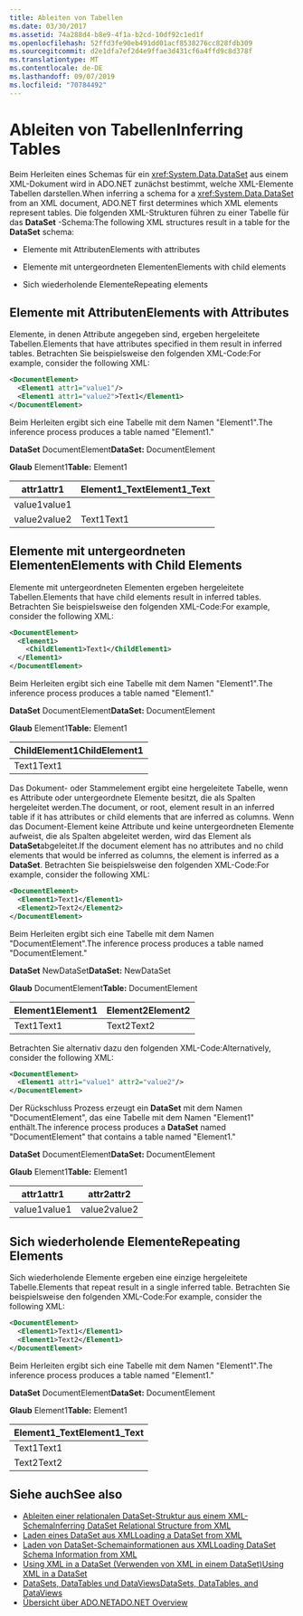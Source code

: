 ```yaml
---
title: Ableiten von Tabellen
ms.date: 03/30/2017
ms.assetid: 74a288d4-b8e9-4f1a-b2cd-10df92c1ed1f
ms.openlocfilehash: 52ffd3fe90eb491dd01acf8538276cc828fdb309
ms.sourcegitcommit: d2e1dfa7ef2d4e9ffae3d431cf6a4ffd9c8d378f
ms.translationtype: MT
ms.contentlocale: de-DE
ms.lasthandoff: 09/07/2019
ms.locfileid: "70784492"
---
```

# <a name="inferring-tables"></a><span data-ttu-id="b2b64-102">Ableiten von Tabellen</span><span class="sxs-lookup"><span data-stu-id="b2b64-102">Inferring Tables</span></span>
<span data-ttu-id="b2b64-103">Beim Herleiten eines Schemas für ein <xref:System.Data.DataSet> aus einem XML-Dokument wird in ADO.NET zunächst bestimmt, welche XML-Elemente Tabellen darstellen.</span><span class="sxs-lookup"><span data-stu-id="b2b64-103">When inferring a schema for a <xref:System.Data.DataSet> from an XML document, ADO.NET first determines which XML elements represent tables.</span></span> <span data-ttu-id="b2b64-104">Die folgenden XML-Strukturen führen zu einer Tabelle für das **DataSet** -Schema:</span><span class="sxs-lookup"><span data-stu-id="b2b64-104">The following XML structures result in a table for the **DataSet** schema:</span></span>  
  
- <span data-ttu-id="b2b64-105">Elemente mit Attributen</span><span class="sxs-lookup"><span data-stu-id="b2b64-105">Elements with attributes</span></span>  
  
- <span data-ttu-id="b2b64-106">Elemente mit untergeordneten Elementen</span><span class="sxs-lookup"><span data-stu-id="b2b64-106">Elements with child elements</span></span>  
  
- <span data-ttu-id="b2b64-107">Sich wiederholende Elemente</span><span class="sxs-lookup"><span data-stu-id="b2b64-107">Repeating elements</span></span>  
  
## <a name="elements-with-attributes"></a><span data-ttu-id="b2b64-108">Elemente mit Attributen</span><span class="sxs-lookup"><span data-stu-id="b2b64-108">Elements with Attributes</span></span>  
 <span data-ttu-id="b2b64-109">Elemente, in denen Attribute angegeben sind, ergeben hergeleitete Tabellen.</span><span class="sxs-lookup"><span data-stu-id="b2b64-109">Elements that have attributes specified in them result in inferred tables.</span></span> <span data-ttu-id="b2b64-110">Betrachten Sie beispielsweise den folgenden XML-Code:</span><span class="sxs-lookup"><span data-stu-id="b2b64-110">For example, consider the following XML:</span></span>  
  
```xml  
<DocumentElement>  
  <Element1 attr1="value1"/>  
  <Element1 attr1="value2">Text1</Element1>  
</DocumentElement>  
```  
  
 <span data-ttu-id="b2b64-111">Beim Herleiten ergibt sich eine Tabelle mit dem Namen "Element1".</span><span class="sxs-lookup"><span data-stu-id="b2b64-111">The inference process produces a table named "Element1."</span></span>  
  
 <span data-ttu-id="b2b64-112">**DataSet** DocumentElement</span><span class="sxs-lookup"><span data-stu-id="b2b64-112">**DataSet:** DocumentElement</span></span>  
  
 <span data-ttu-id="b2b64-113">**Glaub** Element1</span><span class="sxs-lookup"><span data-stu-id="b2b64-113">**Table:** Element1</span></span>  
  
|<span data-ttu-id="b2b64-114">attr1</span><span class="sxs-lookup"><span data-stu-id="b2b64-114">attr1</span></span>|<span data-ttu-id="b2b64-115">Element1_Text</span><span class="sxs-lookup"><span data-stu-id="b2b64-115">Element1_Text</span></span>|  
|-----------|--------------------|  
|<span data-ttu-id="b2b64-116">value1</span><span class="sxs-lookup"><span data-stu-id="b2b64-116">value1</span></span>||  
|<span data-ttu-id="b2b64-117">value2</span><span class="sxs-lookup"><span data-stu-id="b2b64-117">value2</span></span>|<span data-ttu-id="b2b64-118">Text1</span><span class="sxs-lookup"><span data-stu-id="b2b64-118">Text1</span></span>|  
  
## <a name="elements-with-child-elements"></a><span data-ttu-id="b2b64-119">Elemente mit untergeordneten Elementen</span><span class="sxs-lookup"><span data-stu-id="b2b64-119">Elements with Child Elements</span></span>  
 <span data-ttu-id="b2b64-120">Elemente mit untergeordneten Elementen ergeben hergeleitete Tabellen.</span><span class="sxs-lookup"><span data-stu-id="b2b64-120">Elements that have child elements result in inferred tables.</span></span> <span data-ttu-id="b2b64-121">Betrachten Sie beispielsweise den folgenden XML-Code:</span><span class="sxs-lookup"><span data-stu-id="b2b64-121">For example, consider the following XML:</span></span>  
  
```xml  
<DocumentElement>  
  <Element1>  
    <ChildElement1>Text1</ChildElement1>  
  </Element1>  
</DocumentElement>  
```  
  
 <span data-ttu-id="b2b64-122">Beim Herleiten ergibt sich eine Tabelle mit dem Namen "Element1".</span><span class="sxs-lookup"><span data-stu-id="b2b64-122">The inference process produces a table named "Element1."</span></span>  
  
 <span data-ttu-id="b2b64-123">**DataSet** DocumentElement</span><span class="sxs-lookup"><span data-stu-id="b2b64-123">**DataSet:** DocumentElement</span></span>  
  
 <span data-ttu-id="b2b64-124">**Glaub** Element1</span><span class="sxs-lookup"><span data-stu-id="b2b64-124">**Table:** Element1</span></span>  
  
|<span data-ttu-id="b2b64-125">ChildElement1</span><span class="sxs-lookup"><span data-stu-id="b2b64-125">ChildElement1</span></span>|  
|-------------------|  
|<span data-ttu-id="b2b64-126">Text1</span><span class="sxs-lookup"><span data-stu-id="b2b64-126">Text1</span></span>|  
  
 <span data-ttu-id="b2b64-127">Das Dokument- oder Stammelement ergibt eine hergeleitete Tabelle, wenn es Attribute oder untergeordnete Elemente besitzt, die als Spalten hergeleitet werden.</span><span class="sxs-lookup"><span data-stu-id="b2b64-127">The document, or root, element result in an inferred table if it has attributes or child elements that are inferred as columns.</span></span> <span data-ttu-id="b2b64-128">Wenn das Document-Element keine Attribute und keine untergeordneten Elemente aufweist, die als Spalten abgeleitet werden, wird das Element als **DataSet**abgeleitet.</span><span class="sxs-lookup"><span data-stu-id="b2b64-128">If the document element has no attributes and no child elements that would be inferred as columns, the element is inferred as a **DataSet**.</span></span> <span data-ttu-id="b2b64-129">Betrachten Sie beispielsweise den folgenden XML-Code:</span><span class="sxs-lookup"><span data-stu-id="b2b64-129">For example, consider the following XML:</span></span>  
  
```xml  
<DocumentElement>  
  <Element1>Text1</Element1>  
  <Element2>Text2</Element2>  
</DocumentElement>  
```  
  
 <span data-ttu-id="b2b64-130">Beim Herleiten ergibt sich eine Tabelle mit dem Namen "DocumentElement".</span><span class="sxs-lookup"><span data-stu-id="b2b64-130">The inference process produces a table named "DocumentElement."</span></span>  
  
 <span data-ttu-id="b2b64-131">**DataSet** NewDataSet</span><span class="sxs-lookup"><span data-stu-id="b2b64-131">**DataSet:** NewDataSet</span></span>  
  
 <span data-ttu-id="b2b64-132">**Glaub** DocumentElement</span><span class="sxs-lookup"><span data-stu-id="b2b64-132">**Table:** DocumentElement</span></span>  
  
|<span data-ttu-id="b2b64-133">Element1</span><span class="sxs-lookup"><span data-stu-id="b2b64-133">Element1</span></span>|<span data-ttu-id="b2b64-134">Element2</span><span class="sxs-lookup"><span data-stu-id="b2b64-134">Element2</span></span>|  
|--------------|--------------|  
|<span data-ttu-id="b2b64-135">Text1</span><span class="sxs-lookup"><span data-stu-id="b2b64-135">Text1</span></span>|<span data-ttu-id="b2b64-136">Text2</span><span class="sxs-lookup"><span data-stu-id="b2b64-136">Text2</span></span>|  
  
 <span data-ttu-id="b2b64-137">Betrachten Sie alternativ dazu den folgenden XML-Code:</span><span class="sxs-lookup"><span data-stu-id="b2b64-137">Alternatively, consider the following XML:</span></span>  
  
```xml  
<DocumentElement>  
  <Element1 attr1="value1" attr2="value2"/>  
</DocumentElement>  
```  
  
 <span data-ttu-id="b2b64-138">Der Rückschluss Prozess erzeugt ein **DataSet** mit dem Namen "DocumentElement", das eine Tabelle mit dem Namen "Element1" enthält.</span><span class="sxs-lookup"><span data-stu-id="b2b64-138">The inference process produces a **DataSet** named "DocumentElement" that contains a table named "Element1."</span></span>  
  
 <span data-ttu-id="b2b64-139">**DataSet** DocumentElement</span><span class="sxs-lookup"><span data-stu-id="b2b64-139">**DataSet:** DocumentElement</span></span>  
  
 <span data-ttu-id="b2b64-140">**Glaub** Element1</span><span class="sxs-lookup"><span data-stu-id="b2b64-140">**Table:** Element1</span></span>  
  
|<span data-ttu-id="b2b64-141">attr1</span><span class="sxs-lookup"><span data-stu-id="b2b64-141">attr1</span></span>|<span data-ttu-id="b2b64-142">attr2</span><span class="sxs-lookup"><span data-stu-id="b2b64-142">attr2</span></span>|  
|-----------|-----------|  
|<span data-ttu-id="b2b64-143">value1</span><span class="sxs-lookup"><span data-stu-id="b2b64-143">value1</span></span>|<span data-ttu-id="b2b64-144">value2</span><span class="sxs-lookup"><span data-stu-id="b2b64-144">value2</span></span>|  
  
## <a name="repeating-elements"></a><span data-ttu-id="b2b64-145">Sich wiederholende Elemente</span><span class="sxs-lookup"><span data-stu-id="b2b64-145">Repeating Elements</span></span>  
 <span data-ttu-id="b2b64-146">Sich wiederholende Elemente ergeben eine einzige hergeleitete Tabelle.</span><span class="sxs-lookup"><span data-stu-id="b2b64-146">Elements that repeat result in a single inferred table.</span></span> <span data-ttu-id="b2b64-147">Betrachten Sie beispielsweise den folgenden XML-Code:</span><span class="sxs-lookup"><span data-stu-id="b2b64-147">For example, consider the following XML:</span></span>  
  
```xml  
<DocumentElement>  
  <Element1>Text1</Element1>  
  <Element1>Text2</Element1>  
</DocumentElement>  
```  
  
 <span data-ttu-id="b2b64-148">Beim Herleiten ergibt sich eine Tabelle mit dem Namen "Element1".</span><span class="sxs-lookup"><span data-stu-id="b2b64-148">The inference process produces a table named "Element1."</span></span>  
  
 <span data-ttu-id="b2b64-149">**DataSet** DocumentElement</span><span class="sxs-lookup"><span data-stu-id="b2b64-149">**DataSet:** DocumentElement</span></span>  
  
 <span data-ttu-id="b2b64-150">**Glaub** Element1</span><span class="sxs-lookup"><span data-stu-id="b2b64-150">**Table:** Element1</span></span>  
  
|<span data-ttu-id="b2b64-151">Element1_Text</span><span class="sxs-lookup"><span data-stu-id="b2b64-151">Element1_Text</span></span>|  
|--------------------|  
|<span data-ttu-id="b2b64-152">Text1</span><span class="sxs-lookup"><span data-stu-id="b2b64-152">Text1</span></span>|  
|<span data-ttu-id="b2b64-153">Text2</span><span class="sxs-lookup"><span data-stu-id="b2b64-153">Text2</span></span>|  
  
## <a name="see-also"></a><span data-ttu-id="b2b64-154">Siehe auch</span><span class="sxs-lookup"><span data-stu-id="b2b64-154">See also</span></span>

- [<span data-ttu-id="b2b64-155">Ableiten einer relationalen DataSet-Struktur aus einem XML-Schema</span><span class="sxs-lookup"><span data-stu-id="b2b64-155">Inferring DataSet Relational Structure from XML</span></span>](inferring-dataset-relational-structure-from-xml.md)
- [<span data-ttu-id="b2b64-156">Laden eines DataSet aus XML</span><span class="sxs-lookup"><span data-stu-id="b2b64-156">Loading a DataSet from XML</span></span>](loading-a-dataset-from-xml.md)
- [<span data-ttu-id="b2b64-157">Laden von DataSet-Schemainformationen aus XML</span><span class="sxs-lookup"><span data-stu-id="b2b64-157">Loading DataSet Schema Information from XML</span></span>](loading-dataset-schema-information-from-xml.md)
- [<span data-ttu-id="b2b64-158">Using XML in a DataSet (Verwenden von XML in einem DataSet)</span><span class="sxs-lookup"><span data-stu-id="b2b64-158">Using XML in a DataSet</span></span>](using-xml-in-a-dataset.md)
- [<span data-ttu-id="b2b64-159">DataSets, DataTables und DataViews</span><span class="sxs-lookup"><span data-stu-id="b2b64-159">DataSets, DataTables, and DataViews</span></span>](index.md)
- [<span data-ttu-id="b2b64-160">Übersicht über ADO.NET</span><span class="sxs-lookup"><span data-stu-id="b2b64-160">ADO.NET Overview</span></span>](../ado-net-overview.md)

